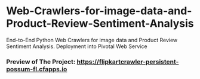 # Web-Crawlers-for-image-data-and-Product-Review-Sentiment-Analysis
End-to-End Python Web Crawlers for image data and Product Review Sentiment Analysis. Deployment into Pivotal Web Service
### Preview of The Project: <https://flipkartcrawler-persistent-possum-fl.cfapps.io>

